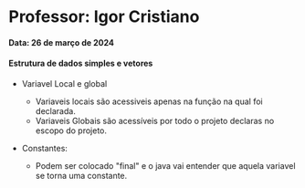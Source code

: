 # Professor: Igor Cristiano
#### Data: 26 de março de 2024
#### Estrutura de dados simples e vetores

* Variavel Local e global
  * Variaveis locais são acessiveis apenas na função na qual foi declarada.
  * Variaveis Globais são acessíveis por todo o projeto declaras no escopo do projeto.

* Constantes:
  * Podem ser colocado "final" e o java vai entender que aquela variavel se torna uma constante.
 

       
